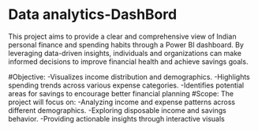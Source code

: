 # Data analytics-DashBord
This project aims to provide a clear and comprehensive view of Indian personal finance and spending habits through a Power BI dashboard. By leveraging data-driven insights, individuals and organizations can make informed decisions to improve financial health and achieve savings goals.

#Objective:
-Visualizes income distribution and demographics.
-Highlights spending trends across various expense categories.
-Identifies potential areas for savings to encourage better financial planning
#Scope:
The project will focus on:
-Analyzing income and expense patterns across different demographics.
-Exploring disposable income and savings behavior.
-Providing actionable insights through interactive visuals
